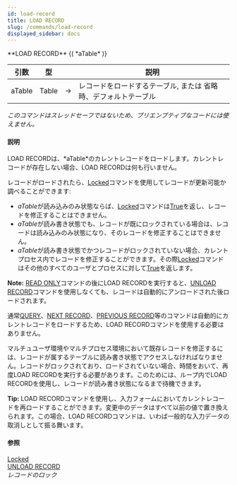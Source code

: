 ```yaml
---
id: load-record
title: LOAD RECORD
slug: /commands/load-record
displayed_sidebar: docs
---
```


<!--REF #_command_.LOAD RECORD.Syntax-->**LOAD RECORD** {( *aTable* )}<!-- END REF-->
<!--REF #_command_.LOAD RECORD.Params-->
| 引数 | 型 |  | 説明 |
| --- | --- | --- | --- |
| aTable | Table | &#8594;  | レコードをロードするテーブル, または 省略時、デフォルトテーブル |

<!-- END REF-->

*このコマンドはスレッドセーフではないため、プリエンプティブなコードには使えません。*


#### 説明 

<!--REF #_command_.LOAD RECORD.Summary-->LOAD RECORDは、*aTable*のカレントレコードをロードします。<!-- END REF-->カレントレコードが存在しない場合、LOAD RECORDは何も行いません。  
レコードがロードされたら、[Locked](locked.md "Locked")コマンドを使用してレコードが更新可能か調べることができます:

* *aTable*が読み込みのみ状態ならば、[Locked](locked.md "Locked")コマンドは[True](true.md "True")を返し、レコードを修正することはできません。
* *aTable*が読み書き状態でも、レコ－ドが既にロックされている場合は、レコードは読み込みのみ状態になり、そのレコードを修正することはできません。
* *aTable*が読み書き状態でかつレコ－ドがロックされていない場合、カレントプロセス内でレコードを修正することができます。その際[Locked](locked.md "Locked")コマンドはその他のすべてのユーザとプロセスに対して[True](true.md "True")を返します。

**Note:** [READ ONLY](read-only.md "READ ONLY")コマンドの後にLOAD RECORDを実行すると、[UNLOAD RECORD](unload-record.md "UNLOAD RECORD")コマンドを使用しなくても、レコードは自動的にアンロードされた後ロードされます。

通常[QUERY](query.md "QUERY")、[NEXT RECORD](next-record.md "NEXT RECORD")、[PREVIOUS RECORD](previous-record.md "PREVIOUS RECORD")等のコマンドは自動的にカレントレコードをロードするため、LOAD RECORDコマンドを使用する必要はありません。

マルチュユーザ環境やマルチプロセス環境において既存レコードを修正するには、レコードが属するテーブルに読み書き状態でアクセスしなければなりません。レコードがロックされており、ロードされていない場合、時間をおいて、再度LOAD RECORDを実行する必要があります。このためには、ループ内でLOAD RECORDを使用し、レコードが読み書き状態になるまで待機できます。

**Tip:** LOAD RECORDコマンドを使用し、入力フォームにおいてカレントレコードを再ロードすることができます。変更中のデータはすべて以前の値で置き換えられます。この場合、LOAD RECORDコマンドは、いわば一般的な入力データの取消しとして振る舞います。

#### 参照 

[Locked](locked.md)  
[UNLOAD RECORD](unload-record.md)  
*レコードのロック*  